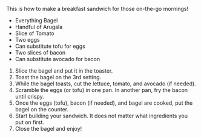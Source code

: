 <?xml version="1.0" encoding="utf-8"?><?workdir /Users/nicolekurka/Documents/Tech Editing & Style/Creating User Documentation/bfast/bfast/temp/webhelp-responsive?><?workdir-uri file:/Users/nicolekurka/Documents/Tech%20Editing%20&%20Style/Creating%20User%20Documentation/bfast/bfast/temp/webhelp-responsive/?><?path2project?><?path2project-uri ./?><topic xmlns:ditaarch="http://dita.oasis-open.org/architecture/2005/" xmlns:dita-ot="http://dita-ot.sourceforge.net/ns/201007/dita-ot" class="- topic/topic " ditaarch:DITAArchVersion="1.2" domains="(topic hi-d) (topic ut-d) (topic indexing-d) (topic hazard-d) (topic abbrev-d) (topic pr-d) (topic sw-d) (topic ui-d)" id="recipe_1" xtrf="file:/Users/nicolekurka/Documents/Tech%20Editing%20&amp;%20Style/Creating%20User%20Documentation/bfast/bfast/recipe1-bagel.md" xtrc="topic:1;125:-1"><title class="- topic/title " xtrf="file:/Users/nicolekurka/Documents/Tech%20Editing%20&amp;%20Style/Creating%20User%20Documentation/bfast/bfast/recipe1-bagel.md" xtrc="title:1;125:-1">Recipe 1</title><body class="- topic/body " xtrf="file:/Users/nicolekurka/Documents/Tech%20Editing%20&amp;%20Style/Creating%20User%20Documentation/bfast/bfast/recipe1-bagel.md" xtrc="body:1;125:-1"/><topic class="- topic/topic " ditaarch:DITAArchVersion="1.2" domains="(topic hi-d) (topic ut-d) (topic indexing-d) (topic hazard-d) (topic abbrev-d) (topic pr-d) (topic sw-d) (topic ui-d)" id="breakfast_sandwich" xtrf="file:/Users/nicolekurka/Documents/Tech%20Editing%20&amp;%20Style/Creating%20User%20Documentation/bfast/bfast/recipe1-bagel.md" xtrc="topic:2;125:-1"><title class="- topic/title " xtrf="file:/Users/nicolekurka/Documents/Tech%20Editing%20&amp;%20Style/Creating%20User%20Documentation/bfast/bfast/recipe1-bagel.md" xtrc="title:2;125:-1">Breakfast Sandwich</title><body class="- topic/body " xtrf="file:/Users/nicolekurka/Documents/Tech%20Editing%20&amp;%20Style/Creating%20User%20Documentation/bfast/bfast/recipe1-bagel.md" xtrc="body:2;125:-1"><p class="- topic/p " xtrf="file:/Users/nicolekurka/Documents/Tech%20Editing%20&amp;%20Style/Creating%20User%20Documentation/bfast/bfast/recipe1-bagel.md" xtrc="p:1;125:-1">This is how to make a breakfast sandwich for those on-the-go mornings!</p></body><topic class="- topic/topic " ditaarch:DITAArchVersion="1.2" domains="(topic hi-d) (topic ut-d) (topic indexing-d) (topic hazard-d) (topic abbrev-d) (topic pr-d) (topic sw-d) (topic ui-d)" id="ingredients" xtrf="file:/Users/nicolekurka/Documents/Tech%20Editing%20&amp;%20Style/Creating%20User%20Documentation/bfast/bfast/recipe1-bagel.md" xtrc="topic:3;125:-1"><title class="- topic/title " xtrf="file:/Users/nicolekurka/Documents/Tech%20Editing%20&amp;%20Style/Creating%20User%20Documentation/bfast/bfast/recipe1-bagel.md" xtrc="title:3;125:-1">Ingredients</title><body class="- topic/body " xtrf="file:/Users/nicolekurka/Documents/Tech%20Editing%20&amp;%20Style/Creating%20User%20Documentation/bfast/bfast/recipe1-bagel.md" xtrc="body:3;125:-1"><ul class="- topic/ul " xtrf="file:/Users/nicolekurka/Documents/Tech%20Editing%20&amp;%20Style/Creating%20User%20Documentation/bfast/bfast/recipe1-bagel.md" xtrc="ul:1;125:-1"><li class="- topic/li " xtrf="file:/Users/nicolekurka/Documents/Tech%20Editing%20&amp;%20Style/Creating%20User%20Documentation/bfast/bfast/recipe1-bagel.md" xtrc="li:1;125:-1">Everything Bagel</li><li class="- topic/li " xtrf="file:/Users/nicolekurka/Documents/Tech%20Editing%20&amp;%20Style/Creating%20User%20Documentation/bfast/bfast/recipe1-bagel.md" xtrc="li:2;125:-1">Handful of Arugala</li><li class="- topic/li " xtrf="file:/Users/nicolekurka/Documents/Tech%20Editing%20&amp;%20Style/Creating%20User%20Documentation/bfast/bfast/recipe1-bagel.md" xtrc="li:3;125:-1">Slice of Tomato</li><li class="- topic/li " xtrf="file:/Users/nicolekurka/Documents/Tech%20Editing%20&amp;%20Style/Creating%20User%20Documentation/bfast/bfast/recipe1-bagel.md" xtrc="li:4;125:-1">Two eggs</li><li class="- topic/li " xtrf="file:/Users/nicolekurka/Documents/Tech%20Editing%20&amp;%20Style/Creating%20User%20Documentation/bfast/bfast/recipe1-bagel.md" xtrc="li:5;125:-1">Can substitute tofu for eggs</li><li class="- topic/li " xtrf="file:/Users/nicolekurka/Documents/Tech%20Editing%20&amp;%20Style/Creating%20User%20Documentation/bfast/bfast/recipe1-bagel.md" xtrc="li:6;125:-1">Two slices of bacon</li><li class="- topic/li " xtrf="file:/Users/nicolekurka/Documents/Tech%20Editing%20&amp;%20Style/Creating%20User%20Documentation/bfast/bfast/recipe1-bagel.md" xtrc="li:7;125:-1">Can substitute avocado for bacon</li></ul></body></topic><topic class="- topic/topic " ditaarch:DITAArchVersion="1.2" domains="(topic hi-d) (topic ut-d) (topic indexing-d) (topic hazard-d) (topic abbrev-d) (topic pr-d) (topic sw-d) (topic ui-d)" id="instructions" xtrf="file:/Users/nicolekurka/Documents/Tech%20Editing%20&amp;%20Style/Creating%20User%20Documentation/bfast/bfast/recipe1-bagel.md" xtrc="topic:4;125:-1"><title class="- topic/title " xtrf="file:/Users/nicolekurka/Documents/Tech%20Editing%20&amp;%20Style/Creating%20User%20Documentation/bfast/bfast/recipe1-bagel.md" xtrc="title:4;125:-1">Instructions</title><body class="- topic/body " xtrf="file:/Users/nicolekurka/Documents/Tech%20Editing%20&amp;%20Style/Creating%20User%20Documentation/bfast/bfast/recipe1-bagel.md" xtrc="body:4;125:-1"><ol class="- topic/ol " xtrf="file:/Users/nicolekurka/Documents/Tech%20Editing%20&amp;%20Style/Creating%20User%20Documentation/bfast/bfast/recipe1-bagel.md" xtrc="ol:1;125:-1"><li class="- topic/li " xtrf="file:/Users/nicolekurka/Documents/Tech%20Editing%20&amp;%20Style/Creating%20User%20Documentation/bfast/bfast/recipe1-bagel.md" xtrc="li:8;125:-1">Slice the bagel and put it in the toaster.</li><li class="- topic/li " xtrf="file:/Users/nicolekurka/Documents/Tech%20Editing%20&amp;%20Style/Creating%20User%20Documentation/bfast/bfast/recipe1-bagel.md" xtrc="li:9;125:-1">Toast the bagel on the 3rd setting.</li><li class="- topic/li " xtrf="file:/Users/nicolekurka/Documents/Tech%20Editing%20&amp;%20Style/Creating%20User%20Documentation/bfast/bfast/recipe1-bagel.md" xtrc="li:10;125:-1">While the bagel toasts, cut the lettuce, tomato, and avocado (if needed).</li><li class="- topic/li " xtrf="file:/Users/nicolekurka/Documents/Tech%20Editing%20&amp;%20Style/Creating%20User%20Documentation/bfast/bfast/recipe1-bagel.md" xtrc="li:11;125:-1">Scramble the eggs (or tofu) in one pan. In another pan, fry the bacon until crispy.</li><li class="- topic/li " xtrf="file:/Users/nicolekurka/Documents/Tech%20Editing%20&amp;%20Style/Creating%20User%20Documentation/bfast/bfast/recipe1-bagel.md" xtrc="li:12;125:-1">Once the eggs (tofu), bacon (if needed), and bagel are cooked, put the bagel on the counter.</li><li class="- topic/li " xtrf="file:/Users/nicolekurka/Documents/Tech%20Editing%20&amp;%20Style/Creating%20User%20Documentation/bfast/bfast/recipe1-bagel.md" xtrc="li:13;125:-1">Start building your sandwich. It does not matter what ingredients you put on first.</li><li class="- topic/li " xtrf="file:/Users/nicolekurka/Documents/Tech%20Editing%20&amp;%20Style/Creating%20User%20Documentation/bfast/bfast/recipe1-bagel.md" xtrc="li:14;125:-1">Close the bagel and enjoy!</li></ol></body></topic></topic></topic>